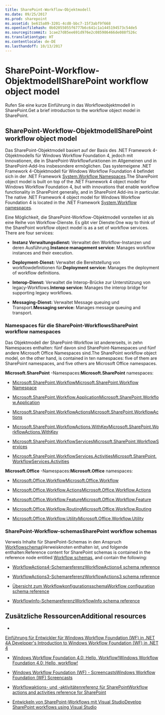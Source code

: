 ```yaml
---
title: SharePoint-Workflow-Objektmodell
ms.date: 09/25/2017
ms.prod: sharepoint
ms.assetid: be615a89-3201-4cd8-bbc7-15f3abf9f668
ms.openlocfilehash: 0b02055055f6777b6c641c1a1445194573c54de5
ms.sourcegitcommit: 1cae27d85ee691d976e2c085986466de088f526c
ms.translationtype: HT
ms.contentlocale: de-DE
ms.lasthandoff: 10/13/2017
---
```

# <a name="sharepoint-workflow-object-model"></a><span data-ttu-id="c0c50-102">SharePoint-Workflow-Objektmodell</span><span class="sxs-lookup"><span data-stu-id="c0c50-102">SharePoint workflow object model</span></span>
<span data-ttu-id="c0c50-103">Rufen Sie eine kurze Einführung in das Workflowobjektmodell in SharePoint.</span><span class="sxs-lookup"><span data-stu-id="c0c50-103">Get a brief introduction to the workflow object model in SharePoint.</span></span>
## <a name="sharepoint-workflow-object-model"></a><span data-ttu-id="c0c50-104">SharePoint-Workflow-Objektmodell</span><span class="sxs-lookup"><span data-stu-id="c0c50-104">SharePoint workflow object model</span></span>
<span data-ttu-id="c0c50-105"><a name="bk_SPwfom"> </a></span><span class="sxs-lookup"><span data-stu-id="c0c50-105"></span></span>

<span data-ttu-id="c0c50-p101">Das SharePoint-Objektmodell basiert auf der Basis des .NET Framework 4-Objektmodells für Windows Workflow Foundation 4, jedoch mit Innovationen, die in SharePoint-Workflowfunktionen im Allgemeinen und in SharePoint-Add-Ins insbesondere ermöglichen. Das systemeigene .NET Framework 4-Objektmodell für Windows Workflow Foundation 4 befindet sich in der .NET Framework  [System.Workflow Namespaces](http://msdn.microsoft.com/de-de/library/gg145026.aspx).</span><span class="sxs-lookup"><span data-stu-id="c0c50-p101">The SharePoint object model is built on top of the .NET Framework 4 object model for Windows Workflow Foundation 4, but with innovations that enable workflow functionality in SharePoint generally, and in SharePoint Add-ins in particular. The native .NET Framework 4 object model for Windows Workflow Foundation 4 is located in the .NET Framework  [System.Workflow namespaces](http://msdn.microsoft.com/de-de/library/gg145026.aspx).</span></span>
  
    
    
<span data-ttu-id="c0c50-p102">Eine Möglichkeit, die SharePoint-Workflow-Objektmodell vorstellen ist als eine Reihe von Workflow-Dienste. Es gibt vier Dienste:</span><span class="sxs-lookup"><span data-stu-id="c0c50-p102">One way to think of the SharePoint workflow object model is as a set of workflow services. There are four services:</span></span> 
  
    
    

- <span data-ttu-id="c0c50-110">**Instanz Verwaltungsdienst:** Verwaltet den Workflow-Instanzen und deren Ausführung.</span><span class="sxs-lookup"><span data-stu-id="c0c50-110">**Instance management service:** Manages workflow instances and their execution.</span></span>
    
  
- <span data-ttu-id="c0c50-111">**Deployment-Dienst:** Verwaltet die Bereitstellung von workflowdefinitionen für.</span><span class="sxs-lookup"><span data-stu-id="c0c50-111">**Deployment service:** Manages the deployment of workflow definitions.</span></span>
    
  
- <span data-ttu-id="c0c50-112">**Interop-Dienst:** Verwaltet die Interop-Brücke zur Unterstützung von legacy-Workflows.</span><span class="sxs-lookup"><span data-stu-id="c0c50-112">**Interop service:** Manages the interop bridge for supporting legacy workflows.</span></span>
    
  
- <span data-ttu-id="c0c50-113">**Messaging-Dienst:** Verwaltet Message queuing und Transport.</span><span class="sxs-lookup"><span data-stu-id="c0c50-113">**Messaging service:** Manages message queuing and transport.</span></span>
    
  

### <a name="sharepoint-workflow-namespaces"></a><span data-ttu-id="c0c50-114">Namespaces für die SharePoint-Workflows</span><span class="sxs-lookup"><span data-stu-id="c0c50-114">SharePoint workflow namespaces</span></span>

<span data-ttu-id="c0c50-115">Das Objektmodell der SharePoint-Workflow ist andererseits, in zehn Namespaces enthalten: fünf davon sind SharePoint-Namespaces und fünf andere Microsoft Office Namespaces sind.</span><span class="sxs-lookup"><span data-stu-id="c0c50-115">The SharePoint workflow object model, on the other hand, is contained in ten namespaces: five of them are SharePoint namespaces, and five others are Microsoft Office namespaces.</span></span>
  
    
    
 <span data-ttu-id="c0c50-116">**Microsoft.SharePoint** -Namespaces:</span><span class="sxs-lookup"><span data-stu-id="c0c50-116">**Microsoft.SharePoint** namespaces:</span></span>
  
    
    

-  [<span data-ttu-id="c0c50-117">Microsoft.SharePoint.Workflow</span><span class="sxs-lookup"><span data-stu-id="c0c50-117">Microsoft.SharePoint.Workflow Namespace</span></span>](https://msdn.microsoft.com/library/Microsoft.SharePoint.Workflow.aspx)
    
  
-  [<span data-ttu-id="c0c50-118">Microsoft.SharePoint.Workflow.Application</span><span class="sxs-lookup"><span data-stu-id="c0c50-118">Microsoft.SharePoint.Workflow.Application</span></span>](https://msdn.microsoft.com/library/Microsoft.SharePoint.Workflow.Application.aspx)
    
  
-  [<span data-ttu-id="c0c50-119">Microsoft.SharePoint.WorkflowActions</span><span class="sxs-lookup"><span data-stu-id="c0c50-119">Microsoft.SharePoint.WorkflowActions</span></span>](https://msdn.microsoft.com/library/Microsoft.SharePoint.WorkflowActions.aspx)
    
  
-  [<span data-ttu-id="c0c50-120">Microsoft.SharePoint.WorkflowActions.WithKey</span><span class="sxs-lookup"><span data-stu-id="c0c50-120">Microsoft.SharePoint.WorkflowActions.WithKey</span></span>](https://msdn.microsoft.com/library/Microsoft.SharePoint.WorkflowActions.WithKey.aspx)
    
  
-  [<span data-ttu-id="c0c50-121">Microsoft.SharePoint.WorkflowServices</span><span class="sxs-lookup"><span data-stu-id="c0c50-121">Microsoft.SharePoint.WorkflowServices</span></span>](https://msdn.microsoft.com/library/Microsoft.SharePoint.WorkflowServices.aspx)
    
  
-  [<span data-ttu-id="c0c50-122">Microsoft.SharePoint.WorkflowServices.Activities</span><span class="sxs-lookup"><span data-stu-id="c0c50-122">Microsoft.SharePoint.WorkflowServices.Activities</span></span>](https://msdn.microsoft.com/library/Microsoft.SharePoint.WorkflowServices.Activities.aspx)
    
  
 <span data-ttu-id="c0c50-123">**Microsoft.Office** -Namespaces:</span><span class="sxs-lookup"><span data-stu-id="c0c50-123">**Microsoft.Office** namespaces:</span></span>
  
    
    

-  [<span data-ttu-id="c0c50-124">Microsoft.Office.Workflow</span><span class="sxs-lookup"><span data-stu-id="c0c50-124">Microsoft.Office.Workflow</span></span>](https://msdn.microsoft.com/library/Microsoft.Office.Workflow.aspx)
    
  
-  [<span data-ttu-id="c0c50-125">Microsoft.Office.Workflow.Actions</span><span class="sxs-lookup"><span data-stu-id="c0c50-125">Microsoft.Office.Workflow.Actions</span></span>](https://msdn.microsoft.com/library/Microsoft.Office.Workflow.Actions.aspx)
    
  
-  [<span data-ttu-id="c0c50-126">Microsoft.Office.Workflow.Feature</span><span class="sxs-lookup"><span data-stu-id="c0c50-126">Microsoft.Office.Workflow.Feature</span></span>](https://msdn.microsoft.com/library/Microsoft.Office.Workflow.Feature.aspx)
    
  
-  [<span data-ttu-id="c0c50-127">Microsoft.Office.Workflow.Routing</span><span class="sxs-lookup"><span data-stu-id="c0c50-127">Microsoft.Office.Workflow.Routing</span></span>](https://msdn.microsoft.com/library/Microsoft.Office.Workflow.Routing.aspx)
    
  
-  [<span data-ttu-id="c0c50-128">Microsoft.Office.Workflow.Utility</span><span class="sxs-lookup"><span data-stu-id="c0c50-128">Microsoft.Office.Workflow.Utility</span></span>](https://msdn.microsoft.com/library/Microsoft.Office.Workflow.Utility.aspx)
    
  

### <a name="sharepoint-workflow-schemas"></a><span data-ttu-id="c0c50-129">SharePoint-Workflow-schemas</span><span class="sxs-lookup"><span data-stu-id="c0c50-129">SharePoint workflow schemas</span></span>

<span data-ttu-id="c0c50-130">Verweis Inhalte für SharePoint-Schemas in den Anspruch  [Workflowschemas](http://msdn.microsoft.com/library/b36ded16-3ffd-4931-811e-c402c1e35b07%28Office.15%29.aspx)Verweisknoten enthalten ist, und folgende enthalten:</span><span class="sxs-lookup"><span data-stu-id="c0c50-130">Reference content for SharePoint schemas is contained in the reference node entitled  [Workflow schemas](http://msdn.microsoft.com/library/b36ded16-3ffd-4931-811e-c402c1e35b07%28Office.15%29.aspx), and contain the following:</span></span>
  
    
    

-  [<span data-ttu-id="c0c50-131">WorkflowActions4-Schemareferenz</span><span class="sxs-lookup"><span data-stu-id="c0c50-131">WorkflowActions4 schema reference</span></span>](http://msdn.microsoft.com/library/1c0112de-0139-e64d-d3d6-658541695391%28Office.15%29.aspx)
    
  
-  [<span data-ttu-id="c0c50-132">WorkflowActions3-Schemareferenz</span><span class="sxs-lookup"><span data-stu-id="c0c50-132">WorkflowActions3 schema reference</span></span>](http://msdn.microsoft.com/library/7a03ead8-30e0-4601-9c6f-edfb04ce57f9%28Office.15%29.aspx)
    
  
-  [<span data-ttu-id="c0c50-133">Übersicht zum Workflowkonfigurationsschema</span><span class="sxs-lookup"><span data-stu-id="c0c50-133">Workflow configuration schema reference</span></span>](http://msdn.microsoft.com/library/63824239-6eb2-4cf1-ba84-44eace4d3781%28Office.15%29.aspx)
    
  
-  [<span data-ttu-id="c0c50-134">WorkflowInfo-Schemareferenz</span><span class="sxs-lookup"><span data-stu-id="c0c50-134">WorkflowInfo schema reference</span></span>](http://msdn.microsoft.com/library/f3bdcc70-15a0-44b2-9b01-330f13430354%28Office.15%29.aspx)
    
  

## <a name="additional-resources"></a><span data-ttu-id="c0c50-135">Zusätzliche Ressourcen</span><span class="sxs-lookup"><span data-stu-id="c0c50-135">Additional resources</span></span>
<span data-ttu-id="c0c50-136"><a name="bk_additionalresources"> </a></span><span class="sxs-lookup"><span data-stu-id="c0c50-136"></span></span>


-  <span data-ttu-id="c0c50-137">
  [Einführung für Entwickler für Windows Workflow Foundation (WF) in .NET 4](http://msdn.microsoft.com/de-de/library/ee342461.aspx)</span><span class="sxs-lookup"><span data-stu-id="c0c50-137">[A Developer's Introduction to Windows Workflow Foundation (WF) in .NET 4](http://msdn.microsoft.com/de-de/library/ee342461.aspx)</span></span>
    
  
-  [<span data-ttu-id="c0c50-138">Windows Workflow Foundation 4.0: Hello, Workflow!</span><span class="sxs-lookup"><span data-stu-id="c0c50-138">Windows Workflow Foundation 4.0: Hello, workflow!</span></span>](http://weblogs.asp.net/gunnarpeipman/archive/2009/07/08/windows-workflow-foundation-4-0-hello-workflow.aspx)
    
  
-  [<span data-ttu-id="c0c50-139">Windows Workflow Foundation (WF) - Screencasts</span><span class="sxs-lookup"><span data-stu-id="c0c50-139">Windows Workflow Foundation (WF) Screencasts</span></span>](http://msdn.microsoft.com/en-us/netframework/dd733248)
    
  
-  [<span data-ttu-id="c0c50-140">Workflowaktions- und -aktivitätenreferenz für SharePoint</span><span class="sxs-lookup"><span data-stu-id="c0c50-140">Workflow actions and activities reference for SharePoint</span></span>](workflow-actions-and-activities-reference-for-sharepoint.md)
    
  
-  [<span data-ttu-id="c0c50-141">Entwickeln von SharePoint-Workflows mit Visual Studio</span><span class="sxs-lookup"><span data-stu-id="c0c50-141">Develop SharePoint workflows using Visual Studio</span></span>](develop-sharepoint-workflows-using-visual-studio.md)
    
  

  
    
    

